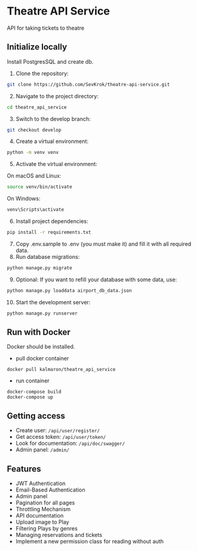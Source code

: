 # Theatre API Service


API for taking tickets to theatre


## Initialize locally
Install PostgresSQL and create db.

1. Clone the repository:
```bash
git clone https://github.com/SevKrok/theatre-api-service.git
```
2. Navigate to the project directory:
```bash
cd theatre_api_service
```

3. Switch to the develop branch:
```bash
git checkout develop
```
4. Create a virtual environment:
```bash
python -m venv venv
```
5. Activate the virtual environment:

On macOS and Linux:
```bash
source venv/bin/activate
```
On Windows:
```bash
venv\Scripts\activate
```
6. Install project dependencies:
```bash
pip install -r requirements.txt
```
7. Copy .env.sample to .env (you must make it) and fill it with all required data.
8. Run database migrations:
```bash
python manage.py migrate
```
9. Optional: If you want to refill your database with some data, use:
```bash
python manage.py loaddata airport_db_data.json
```
10. Start the development server:
```bash
python manage.py runserver
```

## Run with Docker
Docker should be installed.

+ pull docker container
``` 
docker pull kalmaron/theatre_api_service
```
+ run container
```
docker-compose build
docker-compose up
```

## Getting access
+ Create user: `/api/user/register/`
+ Get access token: `/api/user/token/`
+ Look for documentation: `/api/doc/swagger/`
+ Admin panel: `/admin/`

## Features
+ JWT Authentication
+ Email-Based Authentication
+ Admin panel
+ Pagination for all pages
+ Throttling Mechanism
+ API documentation
+ Upload image to Play
+ Filtering Plays by genres
+ Managing reservations and tickets
+ Implement a new permission class for reading without auth
